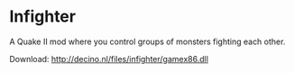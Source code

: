 # Infighter
A Quake II mod where you control groups of monsters fighting each other.

Download:
http://decino.nl/files/infighter/gamex86.dll
